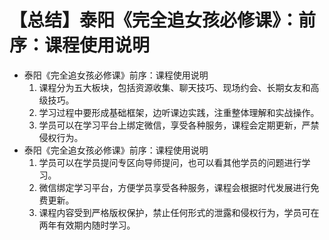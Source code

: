 # 【总结】泰阳《完全追女孩必修课》：前序：课程使用说明

-   泰阳《完全追女孩必修课》前序：课程使用说明
    1.  课程分为五大板块，包括资源收集、聊天技巧、现场约会、长期女友和高级技巧。
    2.  学习过程中要形成基础框架，边听课边实践，注重整体理解和实战操作。
    3.  学员可以在学习平台上绑定微信，享受各种服务，课程会定期更新，严禁侵权行为。
-   泰阳《完全追女孩必修课》前序：课程使用说明
    1.  学员可以在学员提问专区向导师提问，也可以看其他学员的问题进行学习。
    2.  微信绑定学习平台，方便学员享受各种服务，课程会根据时代发展进行免费更新。
    3.  课程内容受到严格版权保护，禁止任何形式的泄露和侵权行为，学员可在两年有效期内随时学习。